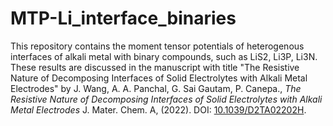 # MTP-Li_interface_binaries

This repository contains the moment tensor potentials of heterogenous interfaces of alkali metal with binary compounds, such as LiS2, Li3P, Li3N. 
These results are discussed in the manuscript with title "The Resistive Nature of Decomposing Interfaces of Solid Electrolytes with Alkali Metal Electrodes"
by J. Wang, A. A. Panchal, G. Sai Gautam, P. Canepa., <em>The Resistive Nature of Decomposing Interfaces of Solid Electrolytes with Alkali Metal Electrodes</em> J. Mater. Chem. A, (2022). DOI: [10.1039/D2TA02202H](https://doi.org/10.1039/D2TA02202H). 
